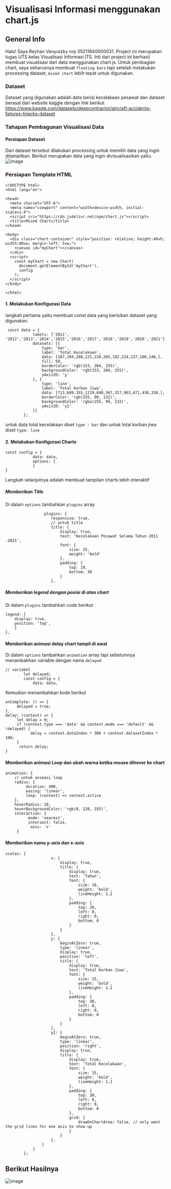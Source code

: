 # Visualisasi Informasi menggunakan chart.js


## General Info
Halo! Saya Reyhan Venyutzky nrp 05211840000031. Project ini merupakan tugas UTS kelas Visualisasi Informasi ITS. Inti dari project ini berhasil membuat visualisasi dari data menggunakan chart.js. Untuk pembagian chart, saya seharusnya membuat `floating bars` tapi setelah melakukan processing dataset, `mixed chart` lebih tepat untuk digunakan.

### Dataset
Dataset yang digunakan adalah data berisi kecelakaan pesawat dan dataset berasal dari website kaggle dengan link berikut <br>
https://www.kaggle.com/datasets/deepcontractor/aircraft-accidents-failures-hijacks-dataset
<br>

### Tahapan Pembagunan Visualisasi Data

#### Persiapan Dataset
Dari dataset tersebut dilakukan processing untuk memilih data yang ingin ditampilkan. Berikut merupakan data yang ingin divisualisasikan yaitu.<br>
![image](https://user-images.githubusercontent.com/54930670/162118955-b7dbf6b6-fb69-49ba-93d6-33e32f02cc3f.png)
<br>
### Persiapan Template HTML
```
<!DOCTYPE html>
<html lang="en">

<head>
  <meta charset="UTF-8">
  <meta name="viewport" content="width=device-width, initial-scale=1.0">
  <script src="https://cdn.jsdelivr.net/npm/chart.js"></script>
  <title>Mixed Chart</title>
</head>

<body>
  <div class="chart-container" style="position: relative; height:40vh; width:80vw; margin-left: 5vw;">
    <canvas id="myChart"></canvas>
  </div>
  <script>
    const myChart = new Chart(
      document.getElementById('myChart'),
      config
    );
  </script>
</body>

</html>
```


#### 1. Melakukan Konfigurasi Data <br>
langkah pertama yaitu membuat const data yang berisikan dataset yang digunakan.<br>
```
 const data = {
            labels: ['2011', '2012','2013','2014','2015','2016','2017','2018','2019','2020','2021'],
            datasets: [{
                type: 'bar',
                label: 'Total Kecelakaan',
                data: [187,169,208,225,220,205,192,224,237,180,148,],
                fill: 50,
                borderColor: 'rgb(153, 204, 255)',
                backgroundColor: 'rgb(153, 204, 255)',
                yAxisID: 'y'
            }, {
                type: 'line',
                label: 'Total Korban Jiwa',
                data: [713,689,355,1219,840,567,317,963,471,430,330,],
                borderColor: 'rgb(255, 99, 132)',
                backgroundColor: 'rgba(255, 99, 132)',
                yAxisID: 'y1'
            }]
        };
```
untuk data total kecelakaan diset `type : bar` dan untuk total korban jiwa diset `type: line`

#### 2. Melakukan Konfigurasi Charts <br>
```
const config = {
            data: data,
            options: {
            }
}
```
Langkah selanjutnya adalah membuat tampilan charts lebih interaktif <br>
##### Memberikan Title
Di dalam `options` tambahkan `plugins` array <br>
```
                 plugins: {
                    responsive: true,
                    // untuk title
                    title: {
                        display: true,
                        text: 'Kecelakaan Pesawat Selama Tahun 2011 -2021',
                        font: {
                            size: 25,
                            weight: 'bold'
                        },
                        padding: {
                            top: 10,
                            bottom: 30
                        }
                    },
```
##### Memberikan legend dengan posisi di atas chart
Di dalam `plugins` tambahkan code berikut <br>
```
legend: {
    display: true,
    position: 'top',
    }
},
```
#### Memberikan animasi delay chart tampil di awal
Di dalam `options` tambahkan `animation` array tapi sebelumnya menambakhan variable dengan nama `delayed` <br>
```
// variabel 
        let delayed;
        const config = {
            data: data,
```
Kemudian menambahkan kode berikut
```
onComplete: () => {
     delayed = true;
},
delay: (context) => {
     let delay = 0;
     if (context.type === 'data' && context.mode === 'default' && !delayed) {
           delay = context.dataIndex * 300 + context.datasetIndex * 100;
     }
      return delay;
}
```
#### Memberikan animasi Loop dan ubah warna ketika mouse dihover ke chart
```
animation: {
    // untuk animasi loop
    radius: {
         duration: 400,
         easing: 'linear',
         loop: (context) => context.active
    },
    hoverRadius: 10,
    hoverBackgroundColor: 'rgb(0, 128, 255)',
    interaction: {
          mode: 'nearest',
          intersect: false,
           axis: 'x'
     }
```

#### Memberikan nama y-axis dan x-axis
```
scales: {
                    x: {
                        display: true,
                        title: {
                            display: true,
                            text: 'Tahun',
                            font: {
                                size: 18,
                                weight: 'bold',
                                lineHeight: 1.2
                            },
                            padding: {
                                top: 20,
                                left: 0,
                                right: 0,
                                bottom: 0
                            }
                        }
                    },
                    y: {
                        beginAtZero: true,
                        type: 'linear',
                        display: true,
                        position: 'left',
                        title: {
                            display: true,
                            text: 'Total Korban Jiwa',
                            font: {
                                size: 15,
                                weight: 'bold',
                                lineHeight: 1.2
                            },
                            padding: {
                                top: 30,
                                left: 0,
                                right: 0,
                                bottom: 0
                            }
                        }
                    },
                    y1: {
                        beginAtZero: true,
                        type: 'linear',
                        position: 'right',
                        display: true,
                        title: {
                            display: true,
                            text: 'Total Kecelakaan',
                            font: {
                                size: 15,
                                weight: 'bold',
                                lineHeight: 1.2
                            },
                            padding: {
                                top: 30,
                                left: 0,
                                right: 0,
                                bottom: 0
                            },
                            grid: {
                                drawOnChartArea: false, // only want the grid lines for one axis to show up
                            }
                        }
                    },
                }
            }
        };
```

## Berikut Hasilnya <br>
![image](https://user-images.githubusercontent.com/54930670/162153905-efe4e576-196b-40fe-8441-3580f4b023f6.png)




                    



